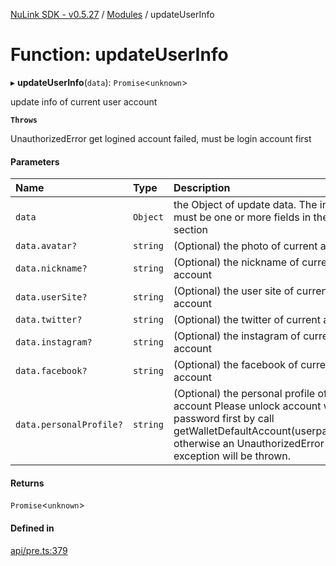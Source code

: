 [NuLink SDK - v0.5.27](../README.md) / [Modules](../modules.md) / updateUserInfo

# Function: updateUserInfo

▸ **updateUserInfo**(`data`): `Promise`<`unknown`\>

update info of current user account

**`Throws`**

UnauthorizedError get logined account failed, must be login account first

#### Parameters

| Name | Type | Description |
| :------ | :------ | :------ |
| `data` | `Object` | the Object of update data. The input data must be one or more fields in the "data" section |
| `data.avatar?` | `string` | (Optional) the photo of current account |
| `data.nickname?` | `string` | (Optional) the nickname of current account |
| `data.userSite?` | `string` | (Optional) the user site of current account |
| `data.twitter?` | `string` | (Optional) the twitter of current account |
| `data.instagram?` | `string` | (Optional) the instagram of current account |
| `data.facebook?` | `string` | (Optional) the facebook of current account |
| `data.personalProfile?` | `string` | (Optional) the personal profile of current account Please unlock account with your password first by call getWalletDefaultAccount(userpassword), otherwise an UnauthorizedError exception will be thrown. |

#### Returns

`Promise`<`unknown`\>

#### Defined in

[api/pre.ts:379](https://github.com/NuLink-network/nulink-sdk/blob/caaf0a6/src/api/pre.ts#L379)
